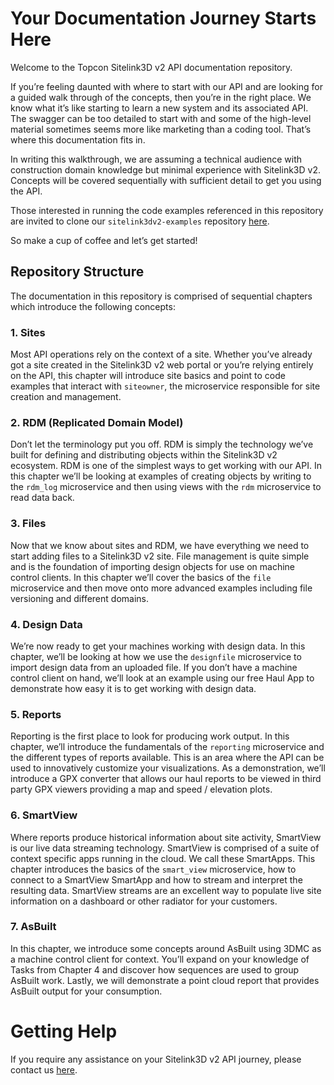 # Your Documentation Journey Starts Here
Welcome to the Topcon Sitelink3D v2 API documentation repository. 

If you’re feeling daunted with where to start with our API and are looking for a guided walk through of the concepts, then you’re in the right place. We know what it’s like starting to learn a new system and its associated API. The swagger can be too detailed to start with and some of the high-level material sometimes seems more like marketing than a coding tool. That’s where this documentation fits in.

In writing this walkthrough, we are assuming a technical audience with construction domain knowledge but minimal experience with Sitelink3D v2. Concepts will be covered sequentially with sufficient detail to get you using the API.

Those interested in running the code examples referenced in this repository are invited to clone our ```sitelink3dv2-examples``` repository [here](https://github.com/Sitelink3D-v2-Developer/sitelink3dv2-examples).

So make a cup of coffee and let’s get started!

## Repository Structure
The documentation in this repository is comprised of sequential chapters which introduce the following concepts:

### 1. Sites
Most API operations rely on the context of a site. Whether you’ve already got a site created in the Sitelink3D v2 web portal or you’re relying entirely on the API, this chapter will introduce site basics and point to code examples that interact with ```siteowner```, the microservice responsible for site creation and management.

### 2. RDM (Replicated Domain Model)
Don’t let the terminology put you off. RDM is simply the technology we’ve built for defining and distributing objects within the Sitelink3D v2 ecosystem. RDM is one of the simplest ways to get working with our API. In this chapter we’ll be looking at examples of creating objects by writing to the ```rdm_log``` microservice and then using views with the ```rdm``` microservice to read data back.

### 3. Files
Now that we know about sites and RDM, we have everything we need to start adding files to a Sitelink3D v2 site. File management is quite simple and is the foundation of importing design objects for use on machine control clients. In this chapter we’ll cover the basics of the ```file``` microservice and then move onto more advanced examples including file versioning and different domains.

### 4. Design Data
We’re now ready to get your machines working with design data. In this chapter, we’ll be looking at how we use the ```designfile``` microservice to import design data from an uploaded file. If you don’t have a machine control client on hand, we’ll look at an example using our free Haul App to demonstrate how easy it is to get working with design data.

### 5. Reports
Reporting is the first place to look for producing work output. In this chapter, we’ll introduce the fundamentals of the ```reporting``` microservice and the different types of reports available. This is an area where the API can be used to innovatively customize your visualizations. As a demonstration, we’ll introduce a GPX converter that allows our haul reports to be viewed in third party GPX viewers providing a map and speed / elevation plots.

### 6. SmartView
Where reports produce historical information about site activity, SmartView is our live data streaming technology. SmartView is comprised of a suite of context specific apps running in the cloud. We call these SmartApps. This chapter introduces the basics of the ```smart_view``` microservice, how to connect to a SmartView SmartApp and how to stream and interpret the resulting data. SmartView streams are an excellent way to populate live site information on a dashboard or other radiator for your customers.

### 7. AsBuilt
In this chapter, we introduce some concepts around AsBuilt using 3DMC as a machine control client for context. You’ll expand on your knowledge of Tasks from Chapter 4 and discover how sequences are used to group AsBuilt work. Lastly, we will demonstrate a point cloud report that provides AsBuilt output for your consumption.

# Getting Help
If you require any assistance on your Sitelink3D v2 API journey, please contact us [here](mailto:sitelink3d-api-support@topcon.com).
